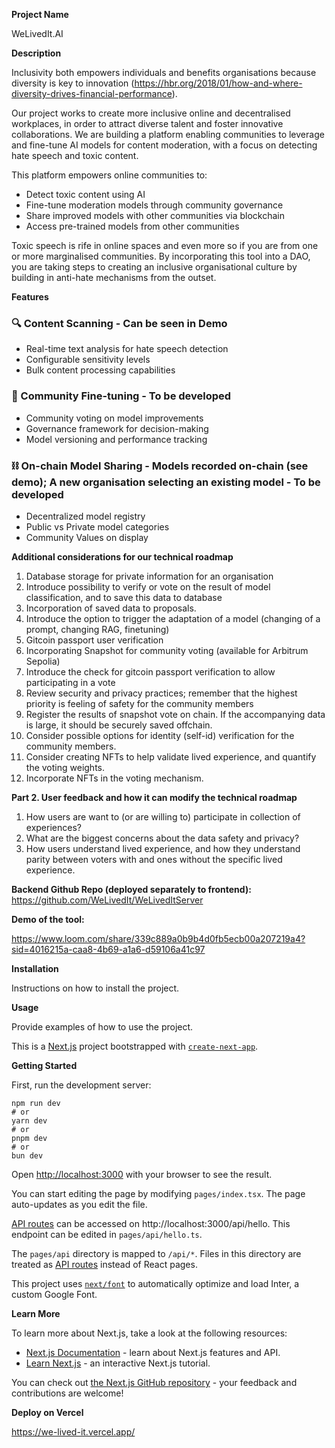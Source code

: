**Project Name**

WeLivedIt.AI

**Description**

Inclusivity both empowers individuals and benefits organisations because diversity is key to innovation (https://hbr.org/2018/01/how-and-where-diversity-drives-financial-performance).

Our project works to create more inclusive online and decentralised workplaces, in order to attract diverse talent and foster innovative collaborations. We are building a platform enabling communities to leverage and fine-tune AI models for content moderation, with a focus on detecting hate speech and toxic content.

This platform empowers online communities to:

- Detect toxic content using AI
- Fine-tune moderation models through community governance
- Share improved models with other communities via blockchain
- Access pre-trained models from other communities


Toxic speech is rife in online spaces and even more so if you are from one or more marginalised communities. By incorporating this tool into a DAO, you are taking steps to creating an inclusive organisational culture by building in anti-hate mechanisms from the outset. 

**Features**

### 🔍 Content Scanning - Can be seen in Demo

- Real-time text analysis for hate speech detection
- Configurable sensitivity levels
- Bulk content processing capabilities

### 🎯 Community Fine-tuning - To be developed

- Community voting on model improvements
- Governance framework for decision-making
- Model versioning and performance tracking

### ⛓️ On-chain Model Sharing - Models recorded on-chain (see demo); A new organisation selecting an existing model - To be developed

- Decentralized model registry
- Public vs Private model categories
- Community Values on display

**Additional considerations for our technical roadmap**

1. Database storage for private information for an organisation
2. Introduce possibility to verify or vote on the result of model classification, and to save this data to database
3. Incorporation of saved data to proposals.
4. Introduce the option to trigger the adaptation of a model (changing of a prompt, changing RAG, finetuning)
5. Gitcoin passport user verification
6. Incorporating Snapshot for community voting (available for Arbitrum Sepolia)
7. Introduce the check for gitcoin passport verification to allow participating in a vote
8. Review security and privacy practices; remember that the highest priority is feeling of safety for the community members
9. Register the results of snapshot vote on chain. If the accompanying data is large, it should be securely saved offchain.
10. Consider possible options for identity (self-id) verification for the community members.
11. Consider creating NFTs to help validate lived experience, and quantify the voting weights.
12. Incorporate NFTs in the voting mechanism.

**Part 2. User feedback and how it can modify the technical roadmap**

1. How users are want to (or are willing to) participate in collection of experiences?
2. What are the biggest concerns about the data safety and privacy?
3. How users understand lived experience, and how they understand parity between voters with and ones without the specific lived experience.

**Backend Github Repo (deployed separately to frontend):** https://github.com/WeLivedIt/WeLivedItServer

**Demo of the tool:**

https://www.loom.com/share/339c889a0b9b4d0fb5ecb00a207219a4?sid=4016215a-caa8-4b69-a1a6-d59106a41c97

**Installation**

Instructions on how to install the project.

**Usage**

Provide examples of how to use the project.

This is a [Next.js](https://nextjs.org/) project bootstrapped with [`create-next-app`](https://github.com/vercel/next.js/tree/canary/packages/create-next-app).

**Getting Started**

First, run the development server:

```
npm run dev
# or
yarn dev
# or
pnpm dev
# or
bun dev
```

Open [http://localhost:3000](http://localhost:3000/) with your browser to see the result.

You can start editing the page by modifying `pages/index.tsx`. The page auto-updates as you edit the file.

[API routes](https://nextjs.org/docs/api-routes/introduction) can be accessed on http://localhost:3000/api/hello. This endpoint can be edited in `pages/api/hello.ts`.

The `pages/api` directory is mapped to `/api/*`. Files in this directory are treated as [API routes](https://nextjs.org/docs/api-routes/introduction) instead of React pages.

This project uses [`next/font`](https://nextjs.org/docs/basic-features/font-optimization) to automatically optimize and load Inter, a custom Google Font.

**Learn More**

To learn more about Next.js, take a look at the following resources:

- [Next.js Documentation](https://nextjs.org/docs) - learn about Next.js features and API.
- [Learn Next.js](https://nextjs.org/learn) - an interactive Next.js tutorial.

You can check out [the Next.js GitHub repository](https://github.com/vercel/next.js/) - your feedback and contributions are welcome!

**Deploy on Vercel**

https://we-lived-it.vercel.app/
